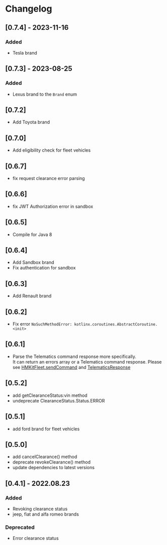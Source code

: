 # Changelog

## [0.7.4] - 2023-11-16

### Added

- Tesla brand

## [0.7.3] - 2023-08-25

### Added

- Lexus brand to the `Brand` enum

## [0.7.2]
- Add Toyota brand

## [0.7.0]
- Add eligibility check for fleet vehicles

## [0.6.7]
- fix request clearance error parsing

## [0.6.6]
- fix JWT Authorization error in sandbox

## [0.6.5]
- Compile for Java 8

## [0.6.4]
- Add Sandbox brand
- Fix authentication for sandbox

## [0.6.3]
- Add Renault brand

## [0.6.2]
- Fix error `NoSuchMethodError: kotlinx.coroutines.AbstractCoroutine.<init>`

## [0.6.1]

- Parse the Telematics command response more specifically.   
  It can return an errors array or a Telematics command response. Please
  see [HMKitFleet.sendCommand](hmkit-fleet/src/main/kotlin/HMKitFleet.kt)
  and  [TelematicsResponse](hmkit-fleet/src/main/kotlin/network/Response.kt)

## [0.5.2]
- add getClearanceStatus:vin method
- undeprecate ClearanceStatus.Status.ERROR

## [0.5.1]

- add ford brand for fleet vehicles

## [0.5.0]

- add cancelClearance() method
- deprecate revokeClearance() method
- update dependencies to latest versions

## [0.4.1] - 2022.08.23

### Added

- Revoking clearance status
- jeep, fiat and alfa romeo brands

### Deprecated

- Error clearance status
